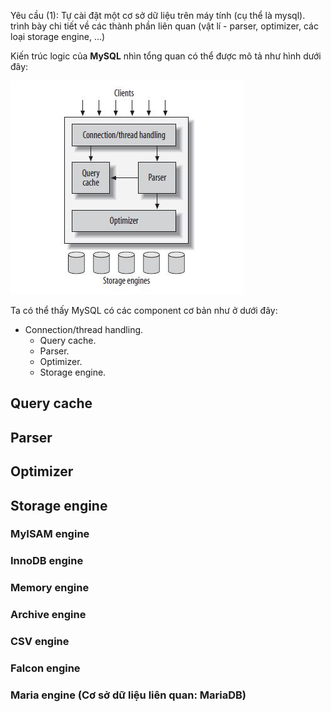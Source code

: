 Yêu cầu (1): Tự cài đặt một cơ sở dữ liệu trên máy tính (cụ thể là mysql). trình bày chi tiết về các thành phần liên quan (vật lí - parser, optimizer, các loại storage engine, ...)

Kiến trúc logic của **MySQL** nhìn tổng quan có thể được mô tả như hình dưới đây:

![alt text](image.png)

Ta có thể thấy MySQL có các component cơ bản như ở dưới đây:

- Connection/thread handling.
  - Query cache.
  - Parser.
  - Optimizer.
  - Storage engine.

## Query cache

## Parser

## Optimizer

## Storage engine

### MyISAM engine

### InnoDB engine

### Memory engine

### Archive engine

### CSV engine

### Falcon engine

### Maria engine (Cơ sở dữ liệu liên quan: MariaDB)
